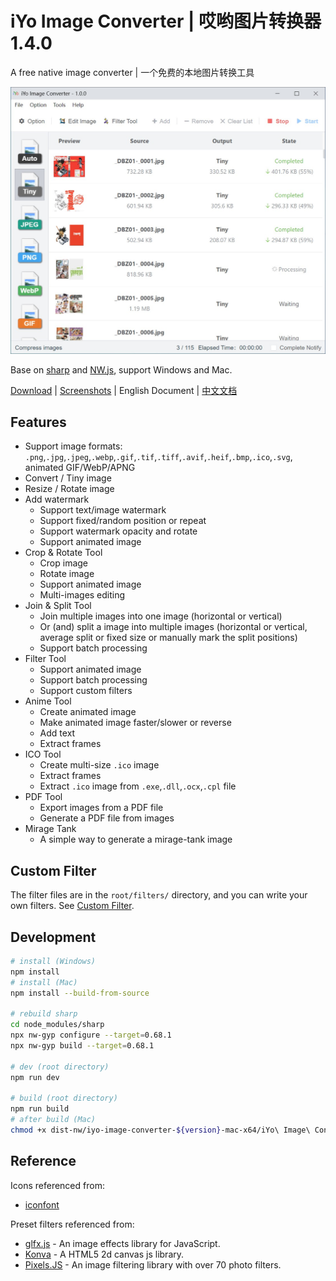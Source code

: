 # iYo Image Converter | 哎哟图片转换器 1.4.0

A free native image converter | 一个免费的本地图片转换工具

<img src="screenshots/en_convert.jpg" width="600" />

Base on [sharp](https://sharp.pixelplumbing.com/) and [NW.js](https://nwjs.io/), support Windows and Mac.

[Download](https://github.com/ssnangua/iyo-image-converter/releases) | [Screenshots](screenshots/en.md) | English Document | [中文文档](README_zh.md)

## Features

- Support image formats: `.png`,`.jpg`,`.jpeg`,`.webp`,`.gif`,`.tif`,`.tiff`,`.avif`,`.heif`,`.bmp`,`.ico`,`.svg`, animated GIF/WebP/APNG
- Convert / Tiny image
- Resize / Rotate image
- Add watermark
  - Support text/image watermark
  - Support fixed/random position or repeat
  - Support watermark opacity and rotate
  - Support animated image
- Crop & Rotate Tool
  - Crop image
  - Rotate image
  - Support animated image
  - Multi-images editing
- Join & Split Tool
  - Join multiple images into one image (horizontal or vertical)
  - Or (and) split a image into multiple images (horizontal or vertical, average split or fixed size or manually mark the split positions)
  - Support batch processing
- Filter Tool
  - Support animated image
  - Support batch processing
  - Support custom filters
- Anime Tool
  - Create animated image
  - Make animated image faster/slower or reverse
  - Add text
  - Extract frames
- ICO Tool
  - Create multi-size `.ico` image
  - Extract frames
  - Extract `.ico` image from `.exe`,`.dll`,`.ocx`,`.cpl` file
- PDF Tool
  - Export images from a PDF file
  - Generate a PDF file from images
- Mirage Tank
  - A simple way to generate a mirage-tank image

## Custom Filter

The filter files are in the `root/filters/` directory, and you can write your own filters. See [Custom Filter](./Custom-Filter.md).

## Development

```bash
# install (Windows)
npm install
# install (Mac)
npm install --build-from-source

# rebuild sharp
cd node_modules/sharp
npx nw-gyp configure --target=0.68.1
npx nw-gyp build --target=0.68.1

# dev (root directory)
npm run dev

# build (root directory)
npm run build
# after build (Mac)
chmod +x dist-nw/iyo-image-converter-${version}-mac-x64/iYo\ Image\ Converter.app/Contents/Resources/app.nw/bin/*
```

## Reference

Icons referenced from:

- [iconfont](https://www.iconfont.cn/)

Preset filters referenced from:

- [glfx.js](https://github.com/evanw/glfx.js) - An image effects library for JavaScript.
- [Konva](https://github.com/konvajs/konva) - A HTML5 2d canvas js library.
- [Pixels.JS](https://github.com/silvia-odwyer/pixels.js) - An image filtering library with over 70 photo filters.
